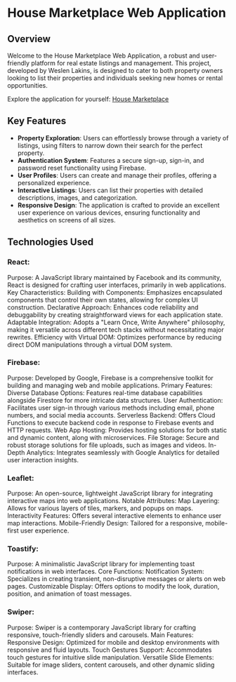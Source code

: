 # House Marketplace Web Application

## Overview

Welcome to the House Marketplace Web Application, a robust and user-friendly platform for real estate listings and management. This project, developed by Weslen Lakins, is designed to cater to both property owners looking to list their properties and individuals seeking new homes or rental opportunities.

Explore the application for yourself: [House Marketplace](https://house-marketplace-alpha-gilt.vercel.app/)

## Key Features

- **Property Exploration**: Users can effortlessly browse through a variety of listings, using filters to narrow down their search for the perfect property.
- **Authentication System**: Features a secure sign-up, sign-in, and password reset functionality using Firebase.
- **User Profiles**: Users can create and manage their profiles, offering a personalized experience.
- **Interactive Listings**: Users can list their properties with detailed descriptions, images, and categorization.
- **Responsive Design**: The application is crafted to provide an excellent user experience on various devices, ensuring functionality and aesthetics on screens of all sizes.

## Technologies Used

### React:
Purpose: A JavaScript library maintained by Facebook and its community, React is designed for crafting user interfaces, primarily in web applications.
Key Characteristics:
Building with Components: Emphasizes encapsulated components that control their own states, allowing for complex UI construction.
Declarative Approach: Enhances code reliability and debuggability by creating straightforward views for each application state.
Adaptable Integration: Adopts a "Learn Once, Write Anywhere" philosophy, making it versatile across different tech stacks without necessitating major rewrites.
Efficiency with Virtual DOM: Optimizes performance by reducing direct DOM manipulations through a virtual DOM system.

### Firebase:

Purpose: Developed by Google, Firebase is a comprehensive toolkit for building and managing web and mobile applications.
Primary Features:
Diverse Database Options: Features real-time database capabilities alongside Firestore for more intricate data structures.
User Authentication: Facilitates user sign-in through various methods including email, phone numbers, and social media accounts.
Serverless Backend: Offers Cloud Functions to execute backend code in response to Firebase events and HTTP requests.
Web App Hosting: Provides hosting solutions for both static and dynamic content, along with microservices.
File Storage: Secure and robust storage solutions for file uploads, such as images and videos.
In-Depth Analytics: Integrates seamlessly with Google Analytics for detailed user interaction insights.

### Leaflet:

Purpose: An open-source, lightweight JavaScript library for integrating interactive maps into web applications.
Notable Attributes:
Map Layering: Allows for various layers of tiles, markers, and popups on maps.
Interactivity Features: Offers several interactive elements to enhance user map interactions.
Mobile-Friendly Design: Tailored for a responsive, mobile-first user experience.

### Toastify:

Purpose: A minimalistic JavaScript library for implementing toast notifications in web interfaces.
Core Functions:
Notification System: Specializes in creating transient, non-disruptive messages or alerts on web pages.
Customizable Display: Offers options to modify the look, duration, position, and animation of toast messages.

### Swiper:

Purpose: Swiper is a contemporary JavaScript library for crafting responsive, touch-friendly sliders and carousels.
Main Features:
Responsive Design: Optimized for mobile and desktop environments with responsive and fluid layouts.
Touch Gestures Support: Accommodates touch gestures for intuitive slide manipulation.
Versatile Slide Elements: Suitable for image sliders, content carousels, and other dynamic sliding interfaces.
